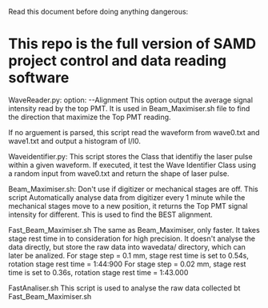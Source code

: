 Read this document before doing anything dangerous:

This repo is the full version of SAMD project control and data reading software
============================================================================


WaveReader.py:
option: --Alignment    This option output the average signal intensity read by the top PMT. It is used in Beam_Maximiser.sh file to find the direction that maximize the Top PMT reading.

If no arguement is parsed, this script read the waveform from wave0.txt and wave1.txt and output a histogram of I/I0.

Waveidentifier.py:
This script stores the Class that identifiy the laser pulse within a given waveform. If executed, it test the Wave Identifier Class using a random input from wave0.txt and return the shape of laser pulse.

Beam_Maximiser.sh:
Don't use if digitizer or mechanical stages are off.
This script Automatically analyse data from digitizer every 1 minute while the mechanical stages move to a new position, it returns the Top PMT signal intensity for different. This is used to find the BEST alignment.

Fast_Beam_Maximiser.sh
The same as Beam_Maximiser, only faster. It takes stage rest time in to consideration for high precision. It doesn't analyse the data directly, but store the raw data into wavedata/ directory, which can later be analized. 
For stage step = 0.1 mm, stage rest time is set to 0.54s, rotation stage rest time = 1:44:900
For stage step = 0.02 mm, stage rest time is set to 0.36s, rotation stage rest time = 1:43.000

FastAnaliser.sh
This script is used to analyse the raw data collected bt Fast_Beam_Maximiser.sh
